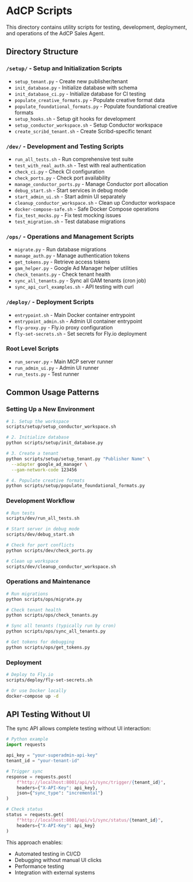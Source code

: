 # AdCP Scripts

This directory contains utility scripts for testing, development, deployment, and operations of the AdCP Sales Agent.

## Directory Structure

### `/setup/` - Setup and Initialization Scripts
- `setup_tenant.py` - Create new publisher/tenant
- `init_database.py` - Initialize database with schema
- `init_database_ci.py` - Initialize database for CI testing
- `populate_creative_formats.py` - Populate creative format data
- `populate_foundational_formats.py` - Populate foundational creative formats
- `setup_hooks.sh` - Setup git hooks for development
- `setup_conductor_workspace.sh` - Setup Conductor workspace
- `create_scribd_tenant.sh` - Create Scribd-specific tenant

### `/dev/` - Development and Testing Scripts
- `run_all_tests.sh` - Run comprehensive test suite
- `test_with_real_auth.sh` - Test with real authentication
- `check_ci.py` - Check CI configuration
- `check_ports.py` - Check port availability
- `manage_conductor_ports.py` - Manage Conductor port allocation
- `debug_start.sh` - Start services in debug mode
- `start_admin_ui.sh` - Start admin UI separately
- `cleanup_conductor_workspace.sh` - Clean up Conductor workspace
- `docker-compose-safe.sh` - Safe Docker Compose operations
- `fix_test_mocks.py` - Fix test mocking issues
- `test_migration.sh` - Test database migrations

### `/ops/` - Operations and Management Scripts
- `migrate.py` - Run database migrations
- `manage_auth.py` - Manage authentication tokens
- `get_tokens.py` - Retrieve access tokens
- `gam_helper.py` - Google Ad Manager helper utilities
- `check_tenants.py` - Check tenant health
- `sync_all_tenants.py` - Sync all GAM tenants (cron job)
- `sync_api_curl_examples.sh` - API testing with curl

### `/deploy/` - Deployment Scripts
- `entrypoint.sh` - Main Docker container entrypoint
- `entrypoint_admin.sh` - Admin UI container entrypoint
- `fly-proxy.py` - Fly.io proxy configuration
- `fly-set-secrets.sh` - Set secrets for Fly.io deployment

### Root Level Scripts
- `run_server.py` - Main MCP server runner
- `run_admin_ui.py` - Admin UI runner
- `run_tests.py` - Test runner

## Common Usage Patterns

### Setting Up a New Environment
```bash
# 1. Setup the workspace
scripts/setup/setup_conductor_workspace.sh

# 2. Initialize database
python scripts/setup/init_database.py

# 3. Create a tenant
python scripts/setup/setup_tenant.py "Publisher Name" \
  --adapter google_ad_manager \
  --gam-network-code 123456

# 4. Populate creative formats
python scripts/setup/populate_foundational_formats.py
```

### Development Workflow
```bash
# Run tests
scripts/dev/run_all_tests.sh

# Start server in debug mode
scripts/dev/debug_start.sh

# Check for port conflicts
python scripts/dev/check_ports.py

# Clean up workspace
scripts/dev/cleanup_conductor_workspace.sh
```

### Operations and Maintenance
```bash
# Run migrations
python scripts/ops/migrate.py

# Check tenant health
python scripts/ops/check_tenants.py

# Sync all tenants (typically run by cron)
python scripts/ops/sync_all_tenants.py

# Get tokens for debugging
python scripts/ops/get_tokens.py
```

### Deployment
```bash
# Deploy to Fly.io
scripts/deploy/fly-set-secrets.sh

# Or use Docker locally
docker-compose up -d
```

## API Testing Without UI

The sync API allows complete testing without UI interaction:

```python
# Python example
import requests

api_key = "your-superadmin-api-key"
tenant_id = "your-tenant-id"

# Trigger sync
response = requests.post(
    f"http://localhost:8001/api/v1/sync/trigger/{tenant_id}",
    headers={"X-API-Key": api_key},
    json={"sync_type": "incremental"}
)

# Check status
status = requests.get(
    f"http://localhost:8001/api/v1/sync/status/{tenant_id}",
    headers={"X-API-Key": api_key}
)
```

This approach enables:
- Automated testing in CI/CD
- Debugging without manual UI clicks
- Performance testing
- Integration with external systems
